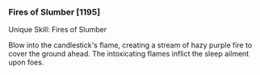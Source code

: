 ### Fires of Slumber [1195]

Unique Skill: Fires of Slumber

Blow into the candlestick's flame, creating a stream of hazy purple fire to cover the ground ahead. The intoxicating flames inflict the sleep ailment upon foes.